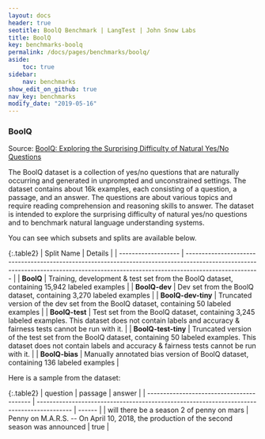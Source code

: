 ```yaml
---
layout: docs
header: true
seotitle: BoolQ Benchmark | LangTest | John Snow Labs
title: BoolQ
key: benchmarks-boolq
permalink: /docs/pages/benchmarks/boolq/
aside:
    toc: true
sidebar:
    nav: benchmarks
show_edit_on_github: true
nav_key: benchmarks
modify_date: "2019-05-16"
---
```


### BoolQ
Source: [BoolQ: Exploring the Surprising Difficulty of Natural Yes/No Questions](https://aclanthology.org/N19-1300/)

The BoolQ dataset is a collection of yes/no questions that are naturally occurring and generated in unprompted and unconstrained settings. The dataset contains about 16k examples, each consisting of a question, a passage, and an answer. The questions are about various topics and require reading comprehension and reasoning skills to answer. The dataset is intended to explore the surprising difficulty of natural yes/no questions and to benchmark natural language understanding systems.

You can see which subsets and splits are available below.

{:.table2}
| Split Name          | Details                                                                                                                                                                             |
| ------------------- | ----------------------------------------------------------------------------------------------------------------------------------------------------------------------------------- |
| **BoolQ**           | Training, development & test set from the BoolQ dataset, containing 15,942 labeled examples                                                                                         |
| **BoolQ-dev**       | Dev set from the BoolQ dataset, containing 3,270 labeled examples                                                                                                                   |
| **BoolQ-dev-tiny**  | Truncated version of the dev set from the BoolQ dataset, containing 50 labeled examples                                                                                             |
| **BoolQ-test**      | Test set from the BoolQ dataset, containing 3,245 labeled examples. This dataset does not contain labels and accuracy & fairness tests cannot be run with it.                       |
| **BoolQ-test-tiny** | Truncated version of the test set from the BoolQ dataset, containing 50 labeled examples. This dataset does not contain labels and accuracy & fairness tests cannot be run with it. |
| **BoolQ-bias**      | Manually annotated bias version of BoolQ dataset, containing 136 labeled examples                                                                                                   |

Here is a sample from the dataset:

{:.table2}
| question                                  | passage                                                                                   | answer |
| ----------------------------------------- | ----------------------------------------------------------------------------------------- | ------ |
| will there be a season 2 of penny on mars | Penny on M.A.R.S. -- On April 10, 2018, the production of the second season was announced | true   |
